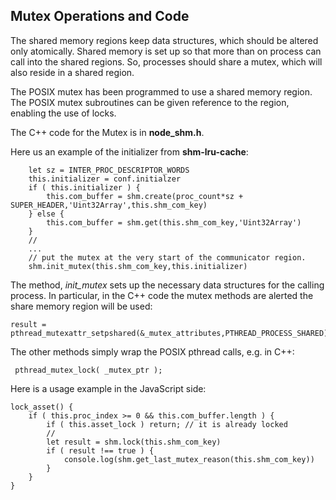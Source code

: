## Mutex Operations and Code

The shared memory regions keep data structures, which should be altered only atomically. Shared memory is set up so that more than on process can call into the shared regions. So, processes should share a mutex, which will also reside in a shared region.

The POSIX mutex has been programmed to use a shared memory region. The POSIX mutex subroutines can be given reference to the region, enabling the use of locks.

The C++ code for the Mutex is in **node\_shm.h**.

Here us an example of the initializer from **shm-lru-cache**:

```
    let sz = INTER_PROC_DESCRIPTOR_WORDS
    this.initializer = conf.initialzer
    if ( this.initializer ) {
        this.com_buffer = shm.create(proc_count*sz + SUPER_HEADER,'Uint32Array',this.shm_com_key)
    } else {
        this.com_buffer = shm.get(this.shm_com_key,'Uint32Array')
    }
    //
    ...
    // put the mutex at the very start of the communicator region.
    shm.init_mutex(this.shm_com_key,this.initializer) 

```

The method, *init\_mutex* sets up the necessary data structures for the calling process. In particular, in the C++ code the mutex methods are alerted the share memory region will be used:

```
result = pthread_mutexattr_setpshared(&_mutex_attributes,PTHREAD_PROCESS_SHARED);
```

The other methods simply wrap the POSIX pthread calls, e.g. in C++:

```
 pthread_mutex_lock( _mutex_ptr );
```

Here is a usage example in the JavaScript side:

```
lock_asset() {
    if ( this.proc_index >= 0 && this.com_buffer.length ) {
        if ( this.asset_lock ) return; // it is already locked
        //
        let result = shm.lock(this.shm_com_key)
        if ( result !== true ) {
            console.log(shm.get_last_mutex_reason(this.shm_com_key))
        }
    }
}
```

